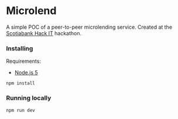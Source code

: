 # Microlend

A simple POC of a peer-to-peer microlending service. Created at the [Scotiabank Hack IT](http://www.scotiabankhackit.com/) hackathon.

### Installing

Requirements:
* [Node.js 5](https://nodejs.org/en/)

```
npm install
```

### Running locally

```
npm run dev
```
